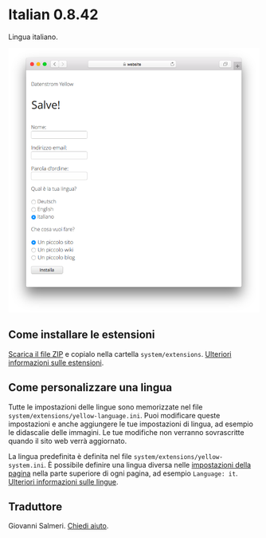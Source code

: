 # Italian 0.8.42

Lingua italiano.

<p align="center"><img src="italian-screenshot.png?raw=true" alt="Immagine dello schermo"></p>

## Come installare le estensioni

[Scarica il file ZIP](https://github.com/datenstrom/yellow-extensions/raw/main/downloads/italian.zip) e copialo nella cartella `system/extensions`. [Ulteriori informazioni sulle estensioni](https://github.com/annaesvensson/yellow-update).

## Come personalizzare una lingua

Tutte le impostazioni delle lingue sono memorizzate nel file `system/extensions/yellow-language.ini`. Puoi modificare queste impostazioni e anche aggiungere le tue impostazioni di lingua, ad esempio le didascalie delle immagini. Le tue modifiche non verranno sovrascritte quando il sito web verrà aggiornato.

La lingua predefinita è definita nel file `system/extensions/yellow-system.ini`. È possibile definire una lingua diversa nelle [impostazioni della pagina](https://github.com/annaesvensson/yellow-core#settings-page) nella parte superiore di ogni pagina, ad esempio `Language: it`. [Ulteriori informazioni sulle lingue](https://datenstrom.se/yellow/help/how-to-customise-a-language).

## Traduttore

Giovanni Salmeri. [Chiedi aiuto](https://datenstrom.se/yellow/help/).

